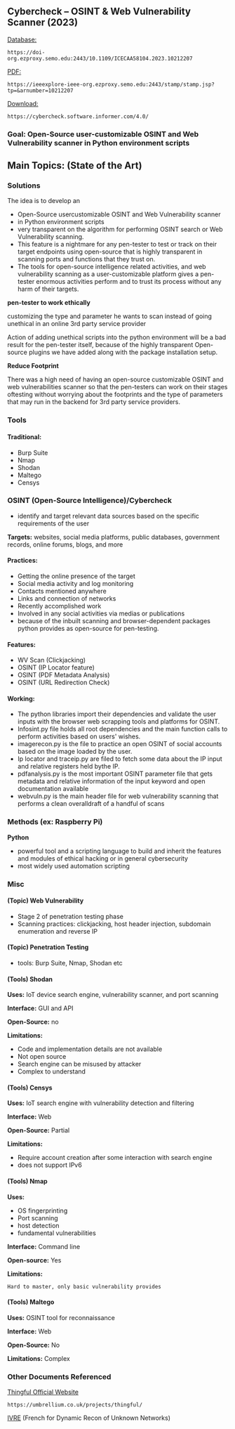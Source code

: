 ## Cybercheck – OSINT & Web Vulnerability Scanner (2023)
[Database:](https://doi-org.ezproxy.semo.edu:2443/10.1109/ICECAA58104.2023.10212207)

	https://doi-org.ezproxy.semo.edu:2443/10.1109/ICECAA58104.2023.10212207

[PDF:](https://ieeexplore-ieee-org.ezproxy.semo.edu:2443/stamp/stamp.jsp?tp=&arnumber=10212207)

	https://ieeexplore-ieee-org.ezproxy.semo.edu:2443/stamp/stamp.jsp?tp=&arnumber=10212207
	
[Download:](https://cybercheck.software.informer.com/4.0/)

	https://cybercheck.software.informer.com/4.0/
	
	
### Goal: Open-Source user-customizable OSINT and Web Vulnerability scanner in Python environment scripts
	
	
## Main Topics: (State of the Art)

### Solutions
The idea is to develop an 
* Open-Source usercustomizable OSINT and Web Vulnerability scanner
* in Python environment scripts 
* very transparent on the algorithm for performing OSINT search or Web Vulnerability scanning. 
* This feature is a nightmare for any pen-tester to test or track on their target endpoints using open-source that is highly transparent in scanning ports and functions that they trust on.
*  The tools for open-source intelligence related activities, and web vulnerability scanning as a user-customizable platform gives a pen-tester enormous activities perform and to trust its process without any harm of their targets.

**pen-tester to work ethically**

customizing the type and parameter he wants to scan instead of going unethical in an online 3rd party service provider
	
Action of adding unethical scripts into the python environment will be a bad result for the pen-tester itself, because of the highly transparent Open-source plugins we have added along with the package installation setup.

**Reduce Footprint**

There was a high need of having an open-source customizable OSINT and web vulnerabilities scanner so that the pen-testers can work on their stages oftesting without worrying about the footprints and the type of parameters that may run in the backend for 3rd party service providers.

### Tools

#### Traditional:
* Burp Suite
* Nmap
* Shodan
* Maltego
* Censys

### OSINT (Open-Source Intelligence)/Cybercheck

* identify and target relevant data sources based on the specific requirements of the user

**Targets:** websites, social media platforms, public databases, government records, online forums, blogs, and more

#### Practices:

* Getting the online presence of the target
* Social media activity and log monitoring
* Contacts mentioned anywhere
* Links and connection of networks
* Recently accomplished work
* Involved in any social activities via medias or publications
* because of the inbuilt scanning and browser-dependent packages python provides as open-source for pen-testing.

#### Features: 
* WV Scan (Clickjacking)
* OSINT (IP Locator feature)
* OSINT (PDF Metadata Analysis)
* OSINT (URL Redirection Check)

#### Working:
* The python libraries import their dependencies and validate the user inputs with the browser web scrapping tools and platforms for OSINT.
* Infosint.py file holds all root dependencies and the main function calls to perform activities based on users' wishes.
* imagerecon.py is the file to practice an open OSINT of social accounts based on the image loaded by the user.
* Ip locator and traceip.py are filed to fetch some data about the IP input and relative registers held bythe IP.
* pdfanalysis.py is the most important OSINT parameter file that gets metadata and relative information of the input keyword and open documentation available
* webvuln.py is the main header file for web vulnerability scanning that performs a clean overalldraft of a handful of scans
	

	
### Methods (ex: Raspberry Pi)
**Python**
* powerful tool and a scripting language to build and inherit the features and modules of ethical hacking or in general cybersecurity
* most widely used automation scripting

### Misc

#### (Topic) Web Vulnerability
* Stage 2 of penetration testing phase
* Scanning practices: clickjacking, host header injection, subdomain enumeration and reverse IP

#### (Topic) Penetration Testing
* tools:  Burp Suite, Nmap, Shodan etc


#### (Tools) Shodan
**Uses:**
	IoT device search engine, vulnerability scanner, and port scanning
	
**Interface:** GUI and API

**Open-Source:** no

**Limitations:**
* Code and implementation details are not available
* Not open source
* Search engine can be misused by attacker
* Complex to understand
	
#### (Tools) Censys
**Uses:** IoT search engine with vulnerability detection and filtering 
	
**Interface:** Web

**Open-Source:** Partial

**Limitations:**
* Require account creation after some interaction with search engine
* does not support IPv6

#### (Tools) Nmap
**Uses:**
* OS fingerprinting
* Port scanning
* host detection
* fundamental vulnerabilities

**Interface:** Command line

**Open-source:** Yes

**Limitations:** 

	Hard to master, only basic vulnerability provides

#### (Tools) Maltego
**Uses:**
	OSINT tool for reconnaissance
	
**Interface:** Web

**Open-Source:** No

**Limitations:** Complex
	
	
### Other Documents Referenced

[Thingful Official Website](https://umbrellium.co.uk/projects/thingful/) 
	
	https://umbrellium.co.uk/projects/thingful/
	
[IVRE](https://linuxsecurity.expert/tools/ivre/) (French for Dynamic Recon of Unknown Networks)
